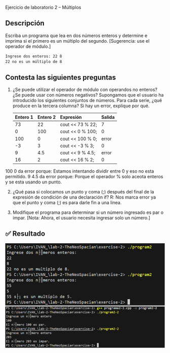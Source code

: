 Ejercicio de laboratorio 2 – Múltiplos

## Descripción

Escriba un programa que lea en dos números enteros y determine e imprima si el primero es un múltiplo del segundo. [Sugerencia: use el operador de módulo.]

```cmd
Ingrese dos enteros: 22 8
22 no es un múltiplo de 8
```

## Contesta las siguientes preguntas

1. ¿Se puede utilizar el operador de módulo con operandos no enteros? ¿Se puede usar con números negativos? Supongamos que el usuario ha introducido los siguientes conjuntos de números. Para cada serie, ¿qué produce en la tercera columna? Si hay un error, explique por qué.

   | Entero 1 | Entero 2 | Expresión        | Salida |
   | -------- | -------- | ---------------- | ------ |
   | 73       | 22       | cout << 73 % 22; |    7   |
   | 0        | 100      | cout << 0 % 100; |    0   |
   | 100      | 0        | cout << 100 % 0; |  error | 
   | -3       | 3        | cout << -3 % 3;  |    0   | 
   | 9        | 4.5      | cout << 9 % 4.5; |  error | 
   | 16       | 2        | cout << 16 % 2;  |    0   |
 
 100 0 da error porque: Estamos intentando dividir entre 0 y eso no esta permitido.
 9 4.5 da error porque: Porque el operador % solo aceota enteros y se esta usando un punto.

2. ¿Qué pasa si colocamos un punto y coma (;) después del final de la expresión de condición de una declaración if?
R: Nos marca error ya que el punto y coma (;) es para darle fin a una linea.

3. Modifique el programa para determinar si un número ingresado es par o impar. [Nota: Ahora, el usuario necesita ingresar solo un número.]

## ✅ Resultado

![alt text](image.png)
![alt text](image-1.png)
